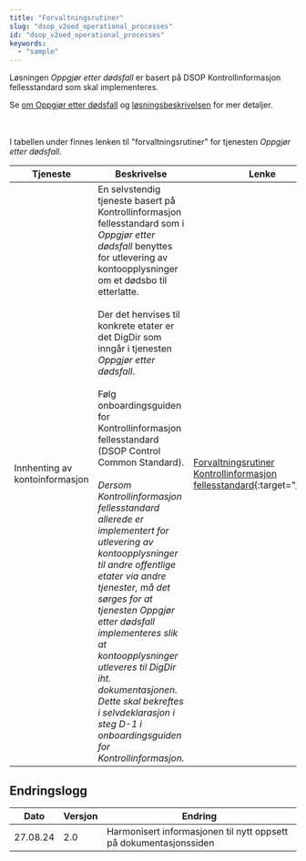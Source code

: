 ```yaml
---
title: "Forvaltningsrutiner"
slug: "dsop_v2oed_operational_processes"
id: "dsop_v2oed_operational_processes"
keywords:
  - "sample"
---
```


Løsningen *Oppgjør etter dødsfall* er basert på DSOP Kontrollinformasjon fellesstandard som skal implementeres.

Se [om Oppgjør etter dødsfall](https://dokumentasjon.dsop.no/dsop_v2oed_about.html) og
[løsningsbeskrivelsen](https://dokumentasjon.dsop.no/dsop_v2oed_løsningsbeskrivelse.html) for mer detaljer.


<br><br>
I tabellen under finnes lenken til "forvaltningsrutiner" for tjenesten *Oppgjør etter dødsfall*.

| Tjeneste                       | Beskrivelse                                                                                                                                                                                                                                                                                                                                                                                                                                                                                                                                                                                                                                                                                                                                                                                               | Lenke                                                                                                                                                      |
|--------------------------------|-----------------------------------------------------------------------------------------------------------------------------------------------------------------------------------------------------------------------------------------------------------------------------------------------------------------------------------------------------------------------------------------------------------------------------------------------------------------------------------------------------------------------------------------------------------------------------------------------------------------------------------------------------------------------------------------------------------------------------------------------------------------------------------------------------------|------------------------------------------------------------------------------------------------------------------------------------------------------------|
| Innhenting av kontoinformasjon | En selvstendig tjeneste basert på Kontrollinformasjon fellesstandard som i *Oppgjør etter dødsfall* benyttes for utlevering av kontoopplysninger om et dødsbo til etterlatte. <br><br>Der det henvises til konkrete etater er det DigDir som inngår i tjenesten *Oppgjør etter dødsfall*. <br><br>Følg onboardingsguiden for Kontrollinformasjon fellesstandard (DSOP Control Common Standard). <br><br>*Dersom Kontrollinformasjon fellesstandard allerede er implementert for utlevering av kontoopplysninger til andre offentlige etater via andre tjenester, må det sørges for at tjenesten Oppgjør etter dødsfall implementeres slik at kontoopplysninger utleveres til DigDir iht. dokumentasjonen. Dette skal bekreftes i selvdeklarasjon i steg D-1 i onboardingsguiden for Kontrollinformasjon.* | [Forvaltningsrutiner Kontrollinformasjon fellesstandard](https://dokumentasjon.dsop.no/dsop_v2fellesstandard_operational_processes.html){:target="_blank"} |

## Endringslogg

| Dato     | Versjon | Endring                                                           |
|----------|---------|-------------------------------------------------------------------|
| 27.08.24 | 2.0     | Harmonisert informasjonen til nytt oppsett på dokumentasjonssiden |


